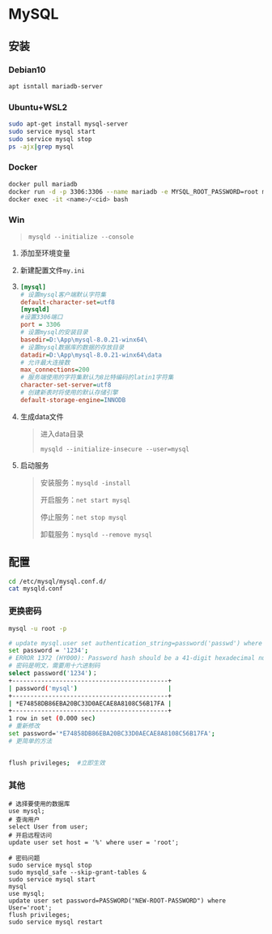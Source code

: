 <!-- 
title: MySQL
sort: 
--> 

# MySQL

## 安装

### Debian10

```bash
apt isntall mariadb-server
```

### Ubuntu+WSL2

```bash
sudo apt-get install mysql-server 
sudo service mysql start
sudo service mysql stop
ps -ajx|grep mysql
```

### Docker

```bash
docker pull mariadb
docker run -d -p 3306:3306 --name mariadb -e MYSQL_ROOT_PASSWORD=root mariadb
docker exec -it <name>/<cid> bash
```

### Win

> `mysqld --initialize --console`

1. 添加至环境变量

2. 新建配置文件`my.ini`

3. ```ini
   [mysql]
   # 设置mysql客户端默认字符集
   default-character-set=utf8
   [mysqld]
   #设置3306端口
   port = 3306
   # 设置mysql的安装目录
   basedir=D:\App\mysql-8.0.21-winx64\
   # 设置mysql数据库的数据的存放目录
   datadir=D:\App\mysql-8.0.21-winx64\data
   # 允许最大连接数
   max_connections=200
   # 服务端使用的字符集默认为8比特编码的latin1字符集
   character-set-server=utf8
   # 创建新表时将使用的默认存储引擎
   default-storage-engine=INNODB
   ```

4. 生成data文件

   > 进入data目录
   >
   > `mysqld --initialize-insecure --user=mysql`

5. 启动服务

   > 安装服务：`mysqld -install`
   >
   > 开启服务：`net start mysql `
   >
   > 停止服务：`net stop mysql`
   >
   > 卸载服务：`mysqld --remove mysql`

## 配置

```bash
cd /etc/mysql/mysql.conf.d/
cat mysqld.conf
```

### 更换密码

```bash
mysql -u root -p

# update mysql.user set authentication_string=password('passwd') where user='root';
set password = '1234';
# ERROR 1372 (HY000): Password hash should be a 41-digit hexadecimal number
# 密码是明文，需要用十六进制码
select password('1234')；
+-------------------------------------------+
| password('mysql')                         |
+-------------------------------------------+
| *E74858DB86EBA20BC33D0AECAE8A8108C56B17FA |
+-------------------------------------------+
1 row in set (0.000 sec)
# 重新修改
set password='*E74858DB86EBA20BC33D0AECAE8A8108C56B17FA';
# 更简单的方法


flush privileges;  #立即生效
```

### 其他

```mysql
# 选择要使用的数据库
use mysql;
# 查询用户
select User from user;
# 开启远程访问
update user set host = '%' where user = 'root';		

# 密码问题
sudo service mysql stop
sudo mysqld_safe --skip-grant-tables &
sudo service mysql start
mysql
use mysql;
update user set password=PASSWORD("NEW-ROOT-PASSWORD") where User='root';
flush privileges;
sudo service mysql restart
```

